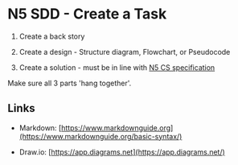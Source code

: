 # N5 SDD - Create a Task

1. Create a back story

2. Create a design - Structure diagram, Flowchart, or Pseudocode

3. Create a solution - must be in line with [N5 CS specification](https://www.sqa.org.uk/sqa/files_ccc/n5-course-spec-computing-science.pdf)

Make sure all 3 parts 'hang together'.

## Links

* Markdown: [https://www.markdownguide.org](https://www.markdownguide.org/basic-syntax/)

* Draw.io: [https://app.diagrams.net](https://app.diagrams.net/)
